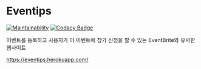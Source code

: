# Eventips
[![Maintainability](https://api.codeclimate.com/v1/badges/126b7373d5b48c07b6d7/maintainability)](https://codeclimate.com/github/ravieeeee/Eventips/maintainability)
[![Codacy Badge](https://api.codacy.com/project/badge/Grade/607ea4234e514d2bb1fda90ddcb3aeef)](https://www.codacy.com/app/ravieeeee/Eventips?utm_source=github.com&amp;utm_medium=referral&amp;utm_content=ravieeeee/Eventips&amp;utm_campaign=Badge_Grade)

이벤트를 등록하고 사용자가 이 이벤트에 참가 신청을 할 수 있는 EventBrite와 유사한 웹사이트

https://eventips.herokuapp.com/